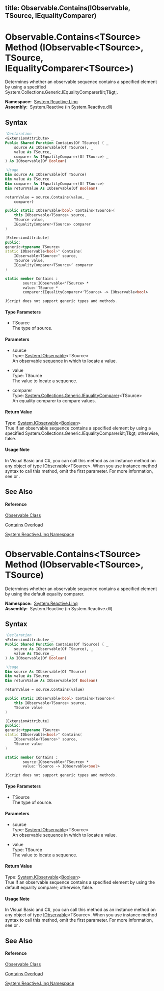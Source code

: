 title: Observable.Contains<TSource>(IObservable<TSource>, TSource, IEqualityComparer<TSource>)
---
# Observable.Contains\<TSource\> Method (IObservable\<TSource\>, TSource, IEqualityComparer\<TSource\>)

Determines whether an observable sequence contains a specified element by using a specified System.Collections.Generic.IEqualityComparer\&lt;T\&gt;.

**Namespace:**  [System.Reactive.Linq](System.Reactive.Linq/System.Reactive.Linq)  
**Assembly:**  System.Reactive (in System.Reactive.dll)

## Syntax

```vb
'Declaration
<ExtensionAttribute> _
Public Shared Function Contains(Of TSource) ( _
    source As IObservable(Of TSource), _
    value As TSource, _
    comparer As IEqualityComparer(Of TSource) _
) As IObservable(Of Boolean)
```

```vb
'Usage
Dim source As IObservable(Of TSource)
Dim value As TSource
Dim comparer As IEqualityComparer(Of TSource)
Dim returnValue As IObservable(Of Boolean)

returnValue = source.Contains(value, _
    comparer)
```

```csharp
public static IObservable<bool> Contains<TSource>(
    this IObservable<TSource> source,
    TSource value,
    IEqualityComparer<TSource> comparer
)
```

```c++
[ExtensionAttribute]
public:
generic<typename TSource>
static IObservable<bool>^ Contains(
    IObservable<TSource>^ source, 
    TSource value, 
    IEqualityComparer<TSource>^ comparer
)
```

```fsharp
static member Contains : 
        source:IObservable<'TSource> * 
        value:'TSource * 
        comparer:IEqualityComparer<'TSource> -> IObservable<bool> 
```

```jscript
JScript does not support generic types and methods.
```

#### Type Parameters

- TSource  
  The type of source.

#### Parameters

- source  
  Type: [System.IObservable](https://msdn.microsoft.com/en-us/library/Dd990377)\<TSource\>  
  An observable sequence in which to locate a value.

- value  
  Type: TSource  
  The value to locate a sequence.

- comparer  
  Type: [System.Collections.Generic.IEqualityComparer](https://msdn.microsoft.com/en-us/library/ms132151)\<TSource\>  
  An equality comparer to compare values.

#### Return Value

Type: [System.IObservable](https://msdn.microsoft.com/en-us/library/Dd990377)\<[Boolean](https://msdn.microsoft.com/en-us/library/a28wyd50)\>  
True if an observable sequence contains a specified element by using a specified System.Collections.Generic.IEqualityComparer\&lt;T\&gt; otherwise, false.

#### Usage Note

In Visual Basic and C\#, you can call this method as an instance method on any object of type [IObservable](https://msdn.microsoft.com/en-us/library/Dd990377)\<TSource\>. When you use instance method syntax to call this method, omit the first parameter. For more information, see [](https://msdn.microsoft.com/en-us/library/Bb384936) or [](https://msdn.microsoft.com/en-us/library/Bb383977).

## See Also

#### Reference

[Observable Class](Observable/Observable)

[Contains Overload](Contains/Observable.Contains)

[System.Reactive.Linq Namespace](System.Reactive.Linq/System.Reactive.Linq)









# Observable.Contains\<TSource\> Method (IObservable\<TSource\>, TSource)

Determines whether an observable sequence contains a specified element by using the default equality comparer.

**Namespace:**  [System.Reactive.Linq](System.Reactive.Linq/System.Reactive.Linq)  
**Assembly:**  System.Reactive (in System.Reactive.dll)

## Syntax

```vb
'Declaration
<ExtensionAttribute> _
Public Shared Function Contains(Of TSource) ( _
    source As IObservable(Of TSource), _
    value As TSource _
) As IObservable(Of Boolean)
```

```vb
'Usage
Dim source As IObservable(Of TSource)
Dim value As TSource
Dim returnValue As IObservable(Of Boolean)

returnValue = source.Contains(value)
```

```csharp
public static IObservable<bool> Contains<TSource>(
    this IObservable<TSource> source,
    TSource value
)
```

```c++
[ExtensionAttribute]
public:
generic<typename TSource>
static IObservable<bool>^ Contains(
    IObservable<TSource>^ source, 
    TSource value
)
```

```fsharp
static member Contains : 
        source:IObservable<'TSource> * 
        value:'TSource -> IObservable<bool> 
```

```jscript
JScript does not support generic types and methods.
```

#### Type Parameters

- TSource  
  The type of source.

#### Parameters

- source  
  Type: [System.IObservable](https://msdn.microsoft.com/en-us/library/Dd990377)\<TSource\>  
  An observable sequence in which to locate a value.

- value  
  Type: TSource  
  The value to locate a sequence.

#### Return Value

Type: [System.IObservable](https://msdn.microsoft.com/en-us/library/Dd990377)\<[Boolean](https://msdn.microsoft.com/en-us/library/a28wyd50)\>  
True if an observable sequence contains a specified element by using the default equality comparer; otherwise, false.

#### Usage Note

In Visual Basic and C\#, you can call this method as an instance method on any object of type [IObservable](https://msdn.microsoft.com/en-us/library/Dd990377)\<TSource\>. When you use instance method syntax to call this method, omit the first parameter. For more information, see [](https://msdn.microsoft.com/en-us/library/Bb384936) or [](https://msdn.microsoft.com/en-us/library/Bb383977).

## See Also

#### Reference

[Observable Class](Observable/Observable)

[Contains Overload](Contains/Observable.Contains)

[System.Reactive.Linq Namespace](System.Reactive.Linq/System.Reactive.Linq)








